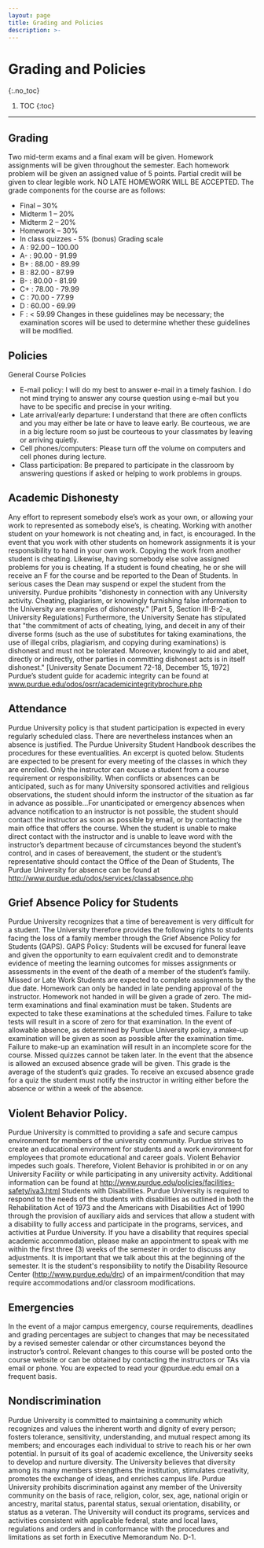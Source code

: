 ```yaml
---
layout: page
title: Grading and Policies
description: >-
---
```


# Grading and Policies
{:.no_toc}

1. TOC
{:toc}

---
## Grading
Two mid-term exams and a final exam will be given. Homework assignments will be given throughout the semester. Each homework problem will be given an assigned value of 5 points. Partial credit will be given to clear legible work. NO LATE HOMEWORK WILL BE ACCEPTED. 
The grade components for the course are as follows:
- Final – 30%
- Midterm 1 – 20%
- Midterm 2 – 20%
- Homework – 30%
- In class quizzes - 5% (bonus)
Grading scale
- A  : 92.00 – 100.00
- A- : 90.00 - 91.99
- B+ : 88.00 - 89.99
- B  : 82.00 - 87.99
- B- : 80.00 - 81.99
- C+ : 78.00 - 79.99
- C  : 70.00 - 77.99
- D  : 60.00 - 69.99
- F  : < 59.99
Changes in these guidelines may be necessary; the examination scores will be used to determine whether these guidelines will be modified.


## Policies
General Course Policies
- E-mail policy: I will do my best to answer e-mail in a timely fashion. I do not
mind trying to answer any course question using e-mail but you have to be
specific and precise in your writing.
- Late arrival/early departure: I understand that there are often conflicts
and you may either be late or have to leave early. Be courteous, we are in a big lecture room so just be courteous to your classmates by leaving or arriving quietly.
- Cell phones/computers: Please turn off the volume on computers and cell phones during lecture.
- Class participation: Be prepared to participate in the classroom by answering questions if asked or helping to work problems in groups.

## Academic Dishonesty
Any effort to represent somebody else’s work as your own, or allowing your work to represented as somebody else’s, is cheating.
Working with another student on your homework is not cheating and, in fact, is encouraged. In the event that you work with other students on homework assignments it is your responsibility to hand in your own work. Copying the work from another student is cheating. Likewise, having somebody else solve assigned problems for you is cheating.
If a student is found cheating, he or she will receive an F for the course and be reported to the Dean of Students. In serious cases the Dean may suspend or expel the student from the university.
Purdue prohibits "dishonesty in connection with any University activity. Cheating, plagiarism, or knowingly furnishing false information to the University are examples of dishonesty." [Part 5, Section III-B-2-a, University Regulations] Furthermore, the University Senate has stipulated that "the commitment of acts of cheating, lying, and deceit in any of their diverse forms (such as the use of substitutes for taking examinations, the use of illegal cribs, plagiarism, and copying during examinations) is dishonest and must not be tolerated. Moreover, knowingly to aid and abet, directly or indirectly, other parties in committing dishonest acts is in itself dishonest." [University Senate Document 72-18, December 15, 1972]
Purdue’s student guide for academic integrity can be found at
www.purdue.edu/odos/osrr/academicintegritybrochure.php

## Attendance
Purdue University policy is that student participation is expected in every regularly scheduled class. There are nevertheless instances when an absence is justified. The Purdue University Student Handbook describes the procedures for these eventualities. An excerpt is quoted below.
Students are expected to be present for every meeting of the classes in which they are enrolled. Only the instructor can excuse a student from a course requirement or responsibility. When conflicts or absences can be anticipated, such as for many University sponsored activities and religious observations, the student should inform the instructor of the situation as far in advance as possible...For unanticipated or emergency absences when advance notification to an instructor is not possible, the student should contact the instructor as soon as possible by email, or by contacting the main office that offers the course. When the student is unable to make direct contact with the instructor and is unable to leave word with the instructor’s department because of circumstances beyond the student’s control, and in cases of bereavement, the student or the student’s representative should contact the Office of the Dean of Students,
The Purdue University for absence can be found at
http://www.purdue.edu/odos/services/classabsence.php

## Grief Absence Policy for Students
Purdue University recognizes that a time of bereavement is very difficult for a student. The University therefore provides the following rights to students facing the loss of a family member through the Grief Absence Policy for Students (GAPS). GAPS Policy: Students will be excused for funeral leave and given the opportunity to earn equivalent credit and to demonstrate evidence of meeting the learning outcomes for misses assignments or assessments in the event of the death of a member of the student’s family.
Missed or Late Work
Students are expected to complete assignments by the due date. Homework can only be handed in late pending approval of the instructor. Homework not handed in will be given a grade of zero.
The mid-term examinations and final examination must be taken. Students are expected to take these examinations at the scheduled times. Failure to take tests will result in a score of zero for that examination. In the event of allowable absence, as determined by Purdue University policy, a make-up examination will be given as soon as possible after the examination time. Failure to make-up an examination will result in an incomplete score for the course.
Missed quizzes cannot be taken later. In the event that the absence is allowed an excused absence grade will be given. This grade is the average of the student’s quiz grades. To receive an excused absence grade for a quiz the student must notify the instructor in writing either before the absence or within a week of the absence.
## Violent Behavior Policy.
Purdue University is committed to providing a safe and secure campus environment for members of the university community. Purdue strives to create an educational environment for students and a work environment for employees that promote educational and career goals. Violent Behavior impedes such goals. Therefore, Violent Behavior is prohibited in or on any University Facility or while participating in any university activity.
Additional information can be found at
http://www.purdue.edu/policies/facilities-safety/iva3.html
Students with Disabilities.
Purdue University is required to respond to the needs of the students with disabilities as outlined in both the Rehabilitation Act of 1973 and the Americans with Disabilities Act of 1990 through the provision of auxiliary aids and services that allow a student with a disability to fully access and participate in the programs, services, and activities at Purdue University.
If you have a disability that requires special academic accommodation, please make an appointment to speak with me within the first three (3) weeks of the semester in order to discuss any adjustments. It is important that we talk about this at the beginning of the semester. It is the student's responsibility to notify the Disability Resource Center (http://www.purdue.edu/drc) of an impairment/condition that may require accommodations and/or classroom modifications.
## Emergencies
In the event of a major campus emergency, course requirements, deadlines and grading percentages are subject to changes that may be necessitated by a revised semester calendar or other circumstances beyond the instructor’s control. Relevant changes to this course will be posted onto the course website or can be obtained by contacting the instructors or TAs via email or phone. You are expected to read your @purdue.edu email on a frequent basis.
## Nondiscrimination
Purdue University is committed to maintaining a community which recognizes and values the inherent worth and dignity of every person; fosters tolerance, sensitivity, understanding, and mutual respect among its members; and encourages each individual to strive to reach his or her own potential. In pursuit of its goal of academic excellence, the University seeks to develop and nurture diversity. The University believes that diversity among its many members strengthens the institution, stimulates creativity, promotes the exchange of ideas, and enriches campus life.
Purdue University prohibits discrimination against any member of the University community on the basis of race, religion, color, sex, age, national origin or ancestry, marital status, parental status, sexual orientation, disability, or status as a veteran. The University will conduct its programs, services and activities consistent with applicable federal, state and local laws, regulations and orders and in conformance with the procedures and limitations as set forth in Executive Memorandum No. D-1.
